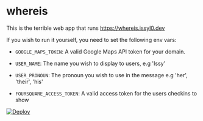 # whereis

This is the terrible web app that runs https://whereis.issyl0.dev

If you wish to run it yourself, you need to set the following env vars:  

- `GOOGLE_MAPS_TOKEN`: A valid Google Maps API token for your domain.  

- `USER_NAME`: The name you wish to display to users, e.g 'Issy'  

- `USER_PRONOUN`: The pronoun you wish to use in the message e.g 'her', 'their', 'his'  

- `FOURSQUARE_ACCESS_TOKEN`: A valid access token for the users checkins to show  

[![Deploy](https://www.herokucdn.com/deploy/button.svg)](https://heroku.com/deploy)
